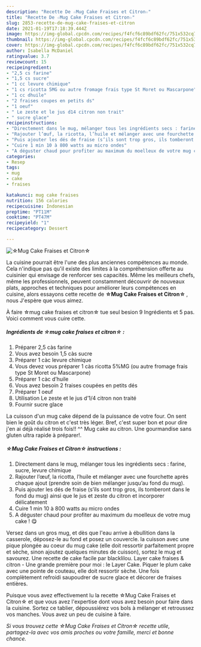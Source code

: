 ```yaml
---
description: "Recette De ☆Mug Cake Fraises et Citron☆"
title: "Recette De ☆Mug Cake Fraises et Citron☆"
slug: 2853-recette-de-mug-cake-fraises-et-citron
date: 2021-01-19T17:18:39.444Z
image: https://img-global.cpcdn.com/recipes/f4fcf6c89bdf62fc/751x532cq70/☆mug-cake-fraises-et-citron☆-photo-principale-de-la-recette.jpg
thumbnail: https://img-global.cpcdn.com/recipes/f4fcf6c89bdf62fc/751x532cq70/☆mug-cake-fraises-et-citron☆-photo-principale-de-la-recette.jpg
cover: https://img-global.cpcdn.com/recipes/f4fcf6c89bdf62fc/751x532cq70/☆mug-cake-fraises-et-citron☆-photo-principale-de-la-recette.jpg
author: Isabella McDaniel
ratingvalue: 3.7
reviewcount: 15
recipeingredient:
- "2,5 cs farine"
- "1,5 cs sucre"
- "1 cc levure chimique"
- "1 cs ricotta 5MG ou autre fromage frais type St Moret ou Mascarpone"
- "1 cc dhuile"
- "2 fraises coupes en petits ds"
- "1 oeuf"
- " Le zeste et le jus d14 citron non trait"
- " sucre glace"
recipeinstructions:
- "Directement dans le mug, mélanger tous les ingrédients secs : farine, sucre, levure chimique"
- "Rajouter l’œuf, la ricotta, l’huile et mélanger avec une fourchette après chaque ajout (prendre soin de bien mélanger jusqu’au fond du mug)."
- "Puis ajouter les dés de fraise (s’ils sont trop gros, ils tomberont dans le fond du mug) ainsi que le jus et zeste du citron et incorporer délicatement"
- "Cuire 1 min 10 à 800 watts au micro ondes"
- "A déguster chaud pour profiter au maximum du moelleux de votre mug cake ! 😋"
categories:
- Resep
tags:
- mug
- cake
- fraises

katakunci: mug cake fraises 
nutrition: 156 calories
recipecuisine: Indonesian
preptime: "PT11M"
cooktime: "PT47M"
recipeyield: "1"
recipecategory: Dessert

---
```



![☆Mug Cake Fraises et Citron☆](https://img-global.cpcdn.com/recipes/f4fcf6c89bdf62fc/751x532cq70/☆mug-cake-fraises-et-citron☆-photo-principale-de-la-recette.jpg)

La cuisine pourrait être l'une des plus anciennes compétences au monde. Cela n'indique pas qu'il existe des limites à la compréhension offerte au cuisinier qui envisage de renforcer ses capacités. Même les meilleurs chefs, même les professionnels, peuvent constamment découvrir de nouveaux plats, approches et techniques pour améliorer leurs compétences en cuisine, alors essayons cette recette de <strong> ☆Mug Cake Fraises et Citron☆ </strong>, nous J'espère que vous aimez.

<!--inarticleads1-->

À faire ☆mug cake fraises et citron☆ tue seul besion 9 Ingrédients et 5 pas. Voici comment vous cuire cette.

##### Ingrédients de ☆mug cake fraises et citron☆ :

1. Préparer 2,5 càs farine
1. Vous avez besoin 1,5 càs sucre
1. Préparer 1 càc levure chimique
1. Vous devez vous préparer 1 càs ricotta 5%MG (ou autre fromage frais type St Moret ou Mascarpone)
1. Préparer 1 càc d’huile
1. Vous avez besoin 2 fraises coupées en petits dés
1. Préparer 1 oeuf
1. Utilisation  Le zeste et le jus d’1/4 citron non traité
1. Fournir  sucre glace


La cuisson d&#39;un mug cake dépend de la puissance de votre four. On sent bien le goût du citron et c&#39;est très léger. Bref, c&#39;est super bon et pour dire j&#39;en ai déjà réalisé trois fois!! ^^ Mug cake au citron. Une gourmandise sans gluten ultra rapide à préparer!. 

<!--inarticleads2-->

##### ☆Mug Cake Fraises et Citron☆ instructions :

1. Directement dans le mug, mélanger tous les ingrédients secs : farine, sucre, levure chimique
1. Rajouter l’œuf, la ricotta, l’huile et mélanger avec une fourchette après chaque ajout (prendre soin de bien mélanger jusqu’au fond du mug).
1. Puis ajouter les dés de fraise (s’ils sont trop gros, ils tomberont dans le fond du mug) ainsi que le jus et zeste du citron et incorporer délicatement
1. Cuire 1 min 10 à 800 watts au micro ondes
1. A déguster chaud pour profiter au maximum du moelleux de votre mug cake ! 😋


Versez dans un gros mug, et dès que l&#39;eau arrive à ébullition dans la casserole, déposez-le au fond et posez un couvercle. la cuisson avec une pique plongée au coeur du mug cake (elle doit ressortir parfaitement propre et sèche, sinon ajoutez quelques minutes de cuisson), sortez le mug et savourez. Une recette de cake facile par blacklilou. Layer cake fraises &amp; citron - Une grande première pour moi : le Layer Cake. Piquer le plum cake avec une pointe de couteau, elle doit ressortir sèche. Une fois complètement refroidi saupoudrer de sucre glace et décorer de fraises entières. 

<!--inarticleads1-->

<p>
Puisque vous avez effectivement lu la recette ☆Mug Cake Fraises et Citron☆ et que vous avez l'expertise dont vous avez besoin pour faire dans la cuisine. Sortez ce tablier, dépoussiérez vos bols à mélanger et retroussez vos manches. Vous avez un peu de cuisine à faire.
</p>

<p>
<i>Si vous trouvez cette ☆Mug Cake Fraises et Citron☆ recette utile, partagez-la avec vos amis proches ou votre famille, merci et bonne chance.</i>
</p>
